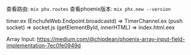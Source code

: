 
查看路由: `mix phx.routes`
查看phoenix版本: `mix phx.new --version`


timer.ex (EnchufeWeb.Endpoint.broadcastd)
=>
TimerChannel.ex (push socket)
=>
socket.js (getElementById, innerHTML)
=>
index.html.eex

Array Input:
 https://medium.com/@chipdean/phoenix-array-input-field-implementation-7ec0fe0949d